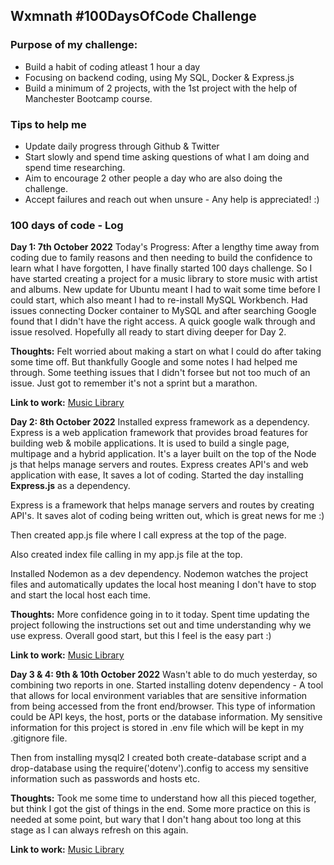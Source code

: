 ## Wxmnath #100DaysOfCode Challenge

### Purpose of my challenge:

- Build a habit of coding atleast 1 hour a day
- Focusing on backend coding, using My SQL, Docker & Express.js
- Build a minimum of 2 projects, with the 1st project with the help of Manchester Bootcamp course.

### Tips to help me

- Update daily progress through Github & Twitter
- Start slowly and spend time asking questions of what I am doing and spend time researching.
- Aim to encourage 2 other people a day who are also doing the challenge.
- Accept failures and reach out when unsure - Any help is appreciated! :)

### 100 days of code - Log

**Day 1: 7th October 2022**
Today's Progress: After a lengthy time away from coding due to family reasons and then needing to build the confidence to learn what I have forgotten, I have finally started 100 days challenge. So I have started creating a project for a music library to store music with artist and albums.
New update for Ubuntu meant I had to wait some time before I could start, which also meant I had to re-install MySQL Workbench.
Had issues connecting Docker container to MySQL and after searching Google found that I didn't have the right access. A quick google walk through and issue resolved. Hopefully all ready to start diving deeper for Day 2.

**Thoughts:** Felt worried about making a start on what I could do after taking some time off. But thankfully Google and some notes I had helped me through. Some teething issues that I didn't forsee but not too much of an issue. Just got to remember it's not a sprint but a marathon.

**Link to work:** [Music Library](https://github.com/Wxmnath/mysql_library)

**Day 2: 8th October 2022**
Installed express framework as a dependency. Express is a web application framework that provides broad features for building web & mobile applications. It is used to build a single page, multipage and a hybrid application.
It's a layer built on the top of the Node js that helps manage servers and routes.
Express creates API's and web application with ease,
It saves a lot of coding.
Started the day installing **Express.js** as a dependency.

Express is a framework that helps manage servers and routes by creating API's. It saves alot of coding being written out, which is great news for me :)

Then created app.js file where I call express at the top of the page.

Also created index file calling in my app.js file at the top.

Installed Nodemon as a dev dependency.
Nodemon watches the project files and automatically updates the local host meaning I don't have to stop and start the local host each time.

**Thoughts:** More confidence going in to it today. Spent time updating the project following the instructions set out and time understanding why we use express. Overall good start, but this I feel is the easy part :)

**Link to work:** [Music Library](https://github.com/Wxmnath/mysql_library)

**Day 3 & 4: 9th & 10th October 2022**
Wasn't able to do much yesterday, so combining two reports in one.
Started installing dotenv dependency - A tool that allows for local environment variables that are sensitive information from being accessed from the front end/browser.
This type of information could be API keys, the host, ports or the database information.
My sensitive information for this project is stored in .env file which will be kept in my .gitignore file.

Then from installing mysql2 I created both create-database script and a drop-database using the require('dotenv').config to access my sensitive information such as passwords and hosts etc.

**Thoughts:**
Took me some time to understand how all this pieced together, but think I got the gist of things in the end. Some more practice on this is needed at some point, but wary that I don't hang about too long at this stage as I can always refresh on this again.

**Link to work:** [Music Library](https://github.com/Wxmnath/mysql_library)
